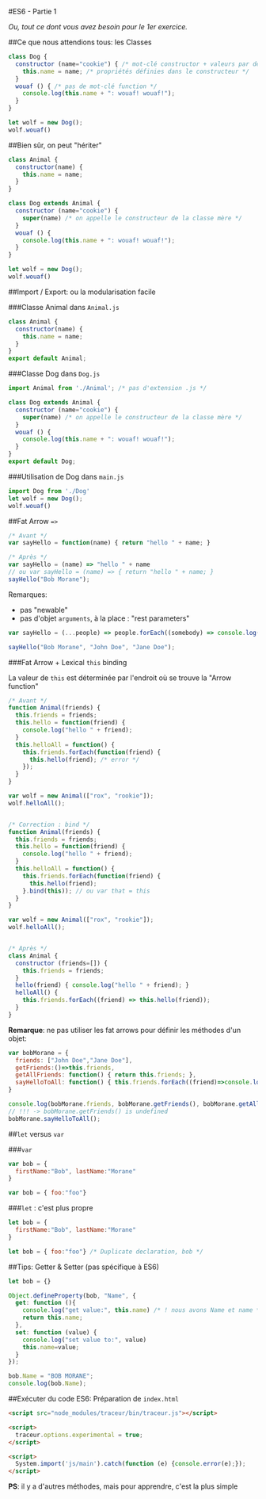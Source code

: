 #ES6 - Partie 1

*Ou, tout ce dont vous avez besoin pour le 1er exercice.*

##Ce que nous attendions tous: les Classes

```javascript
class Dog {
  constructor (name="cookie") { /* mot-clé constructor + valeurs par défaut */
    this.name = name; /* propriétés définies dans le constructeur */
  }
  wouaf () { /* pas de mot-clé function */
    console.log(this.name + ": wouaf! wouaf!");
  }
}

let wolf = new Dog();
wolf.wouaf()
```
##Bien sûr, on peut "hériter"

```javascript
class Animal {
  constructor(name) {
    this.name = name;
  }
}

class Dog extends Animal {
  constructor (name="cookie") {
    super(name) /* on appelle le constructeur de la classe mère */
  }
  wouaf () {
    console.log(this.name + ": wouaf! wouaf!");
  }
}

let wolf = new Dog();
wolf.wouaf()
```

##Import / Export: ou la modularisation facile

###Classe Animal dans `Animal.js`

```javascript
class Animal {
  constructor(name) {
    this.name = name;
  }
}
export default Animal;
```

###Classe Dog dans `Dog.js`

```javascript
import Animal from './Animal'; /* pas d'extension .js */

class Dog extends Animal {
  constructor (name="cookie") {
    super(name) /* on appelle le constructeur de la classe mère */
  }
  wouaf () {
    console.log(this.name + ": wouaf! wouaf!");
  }
}
export default Dog;
```

###Utilisation de Dog dans `main.js`

```javascript
import Dog from './Dog'
let wolf = new Dog();
wolf.wouaf()    
```

##Fat Arrow `=>`

```javascript
/* Avant */
var sayHello = function(name) { return "hello " + name; }

/* Après */
var sayHello = (name) => "hello " + name
// ou var sayHello = (name) => { return "hello " + name; }
sayHello("Bob Morane");
```

Remarques:

- pas "newable"
- pas d'objet `arguments`, à la place : "rest parameters"

```javascript
var sayHello = (...people) => people.forEach((somebody) => console.log("Hello", somebody));

sayHello("Bob Morane", "John Doe", "Jane Doe");
```

###Fat Arrow + Lexical `this` binding 

La valeur de `this` est déterminée par l'endroit où se trouve la "Arrow function"

```javascript
/* Avant */
function Animal(friends) {
  this.friends = friends;
  this.hello = function(friend) {
    console.log("hello " + friend);
  }
  this.helloAll = function() {
    this.friends.forEach(function(friend) {
      this.hello(friend); /* error */
    });
  }
}

var wolf = new Animal(["rox", "rookie"]);
wolf.helloAll();


/* Correction : bind */
function Animal(friends) {
  this.friends = friends;
  this.hello = function(friend) {
    console.log("hello " + friend);
  }
  this.helloAll = function() {
    this.friends.forEach(function(friend) {
      this.hello(friend);
    }.bind(this)); // ou var that = this
  }
}

var wolf = new Animal(["rox", "rookie"]);
wolf.helloAll();


/* Après */
class Animal {
  constructor (friends=[]) {
    this.friends = friends;
  }
  hello(friend) { console.log("hello " + friend); }
  helloAll() {
    this.friends.forEach((friend) => this.hello(friend));
  }
}
```

**Remarque**: ne pas utiliser les fat arrows pour définir les méthodes d'un objet:

```javascript
var bobMorane = {
  friends: ["John Doe","Jane Doe"],
  getFriends:()=>this.friends,
  getAllFriends: function() { return this.friends; },
  sayHelloToAll: function() { this.friends.forEach((friend)=>console.log("hello", friend)) }
}

console.log(bobMorane.friends, bobMorane.getFriends(), bobMorane.getAllFriends());
// !!! -> bobMorane.getFriends() is undefined
bobMorane.sayHelloToAll();
```

##`let` versus `var`

###`var`

```javascript
var bob = {
  firstName:"Bob", lastName:"Morane"
}

var bob = { foo:"foo"}
```

###`let` : c'est plus propre

```javascript
let bob = {
  firstName:"Bob", lastName:"Morane"
}

let bob = { foo:"foo"} /* Duplicate declaration, bob */
```

##Tips: Getter & Setter (pas spécifique à ES6)

```javascript
let bob = {}

Object.defineProperty(bob, "Name", {
  get: function (){
    console.log("get value:", this.name) /* ! nous avons Name et name */
    return this.name;
  },
  set: function (value) {
    console.log("set value to:", value)
    this.name=value;
  }
});

bob.Name = "BOB MORANE";
console.log(bob.Name);
```

##Exécuter du code ES6: Préparation de `index.html`

```html
<script src="node_modules/traceur/bin/traceur.js"></script>

<script>
  traceur.options.experimental = true;
</script>

<script>
  System.import('js/main').catch(function (e) {console.error(e);});
</script>
```

**PS**: il y a d'autres méthodes, mais pour apprendre, c'est la plus simple
